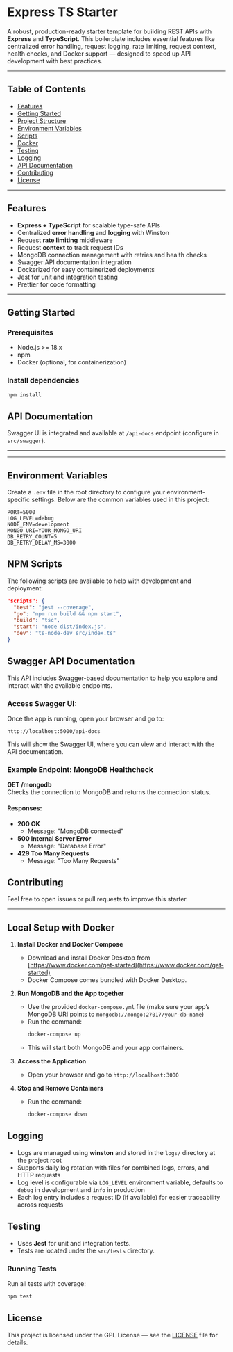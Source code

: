 # Express TS Starter

A robust, production-ready starter template for building REST APIs with **Express** and **TypeScript**. This boilerplate includes essential features like centralized error handling, request logging, rate limiting, request context, health checks, and Docker support — designed to speed up API development with best practices.

---
## Table of Contents

- [Features](#features)
- [Getting Started](#getting-started)
- [Project Structure](#project-structure)
- [Environment Variables](#environment-variables)
- [Scripts](#scripts)
- [Docker](#docker)
- [Testing](#testing)
- [Logging](#logging)
- [API Documentation](#api-documentation)
- [Contributing](#contributing)
- [License](#license)

---
## Features

- **Express + TypeScript** for scalable type-safe APIs
- Centralized **error handling** and **logging** with Winston
- Request **rate limiting** middleware
- Request **context** to track request IDs
- MongoDB connection management with retries and health checks
- Swagger API documentation integration
- Dockerized for easy containerized deployments
- Jest for unit and integration testing
- Prettier for code formatting

---

## Getting Started

### Prerequisites

- Node.js >= 18.x
- npm 
- Docker (optional, for containerization)

### Install dependencies

```bash
npm install
```

## API Documentation

Swagger UI is integrated and available at `/api-docs` endpoint (configure in `src/swagger`).

---

---

## Environment Variables

Create a `.env` file in the root directory to configure your environment-specific settings. Below are the common variables used in this project:

```env
PORT=5000
LOG_LEVEL=debug
NODE_ENV=development
MONGO_URI=YOUR_MONGO_URI
DB_RETRY_COUNT=5
DB_RETRY_DELAY_MS=3000
```

## NPM Scripts

The following scripts are available to help with development and deployment:

```json
"scripts": {
  "test": "jest --coverage",
  "go": "npm run build && npm start",
  "build": "tsc",
  "start": "node dist/index.js",
  "dev": "ts-node-dev src/index.ts"
}
```

## Swagger API Documentation

This API includes Swagger-based documentation to help you explore and interact with the available endpoints.

### Access Swagger UI:

Once the app is running, open your browser and go to:

```
http://localhost:5000/api-docs
```

This will show the Swagger UI, where you can view and interact with the API documentation.

### Example Endpoint: MongoDB Healthcheck

**GET /mongodb**  
Checks the connection to MongoDB and returns the connection status.

#### Responses:
- **200 OK**
   - Message: "MongoDB connected"
- **500 Internal Server Error**
   - Message: "Database Error"
- **429 Too Many Requests**
   - Message: "Too Many Requests"



## Contributing

Feel free to open issues or pull requests to improve this starter.

---

## Local Setup with Docker

1. **Install Docker and Docker Compose**
    - Download and install Docker Desktop from [https://www.docker.com/get-started](https://www.docker.com/get-started)
    - Docker Compose comes bundled with Docker Desktop.

2. **Run MongoDB and the App together**
    - Use the provided `docker-compose.yml` file (make sure your app’s MongoDB URI points to `mongodb://mongo:27017/your-db-name`)
    - Run the command:
      ```bash
      docker-compose up
      ```  
    - This will start both MongoDB and your app containers.

3. **Access the Application**
    - Open your browser and go to `http://localhost:3000`

4. **Stop and Remove Containers**
    - Run the command:
      ```bash
      docker-compose down
      ```

## Logging

- Logs are managed using **winston** and stored in the `logs/` directory at the project root
- Supports daily log rotation with files for combined logs, errors, and HTTP requests
- Log level is configurable via `LOG_LEVEL` environment variable, defaults to `debug` in development and `info` in production
- Each log entry includes a request ID (if available) for easier traceability across requests

## Testing

- Uses **Jest** for unit and integration tests.
- Tests are located under the `src/tests` directory.

### Running Tests

Run all tests with coverage:

```bash
npm test
```

## License

This project is licensed under the GPL License — see the [LICENSE](LICENSE) file for details.

